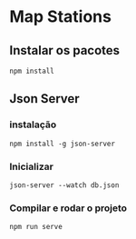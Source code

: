 # Map Stations

## Instalar os pacotes
```
npm install
```
## Json Server

### instalação
```
npm install -g json-server
```

### Inicializar
```
json-server --watch db.json
```

### Compilar e rodar o projeto
```
npm run serve
```
